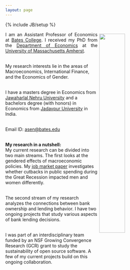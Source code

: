 ```yaml
---
layout: page
---
```

{% include JB/setup %}

<img style="float: right; width: 40%; padding: 6px;" src=" {{ site.url }}/assets/Photo%20(edited).JPG">

<p align="justify"> I am an Assistant Professor of Economics at <a href="https://www.bates.edu/economics/">Bates College</a>. I received my PhD from the <a href="https://www.umass.edu/economics/">Department of Economics</a> at the <a href="https://www.umass.edu/">University of Massachusetts Amherst</a>. <br><br>

My research interests lie in the areas of Macroeconomics, International Finance, and the Economics of Gender. <br><br>

I have a masters degree in Economics from <a href="https://www.jnu.ac.in/">Jawaharlal Nehru University</a> and a bachelors degree (with honors) in Economics from <a href="http://www.jaduniv.edu.in/view_department.php?deptid=66">Jadavpur University</a> in India. <br><br>

Email ID: <a href="mailto:asen@bates.edu">asen@bates.edu</a> <br><br>

<strong>My research in a nutshell:</strong> <br>
My current research can be divided into two main streams. The first looks at the gendered effects of macroeconomic policies. My <a href="https://equitablegrowth.org/working-papers/the-impact-of-austerity-on-gender-inequality-in-time-allocation-in-the-united-states/">job market paper</a> investigates whether cutbacks in public spending during the Great Recession impacted men and women differently. <br><br>

The second stream of my research analyzes the connections between bank ownership and lending behavior. I have two ongoing projects that study various aspects of bank lending decisions. <br><br>

I was part of an interdisciplinary team funded by an NSF Growing Convergence Research (GCR) grant to study the sustainability of open source software. A few of my current projects build on this ongoing collaboration.
</p>

